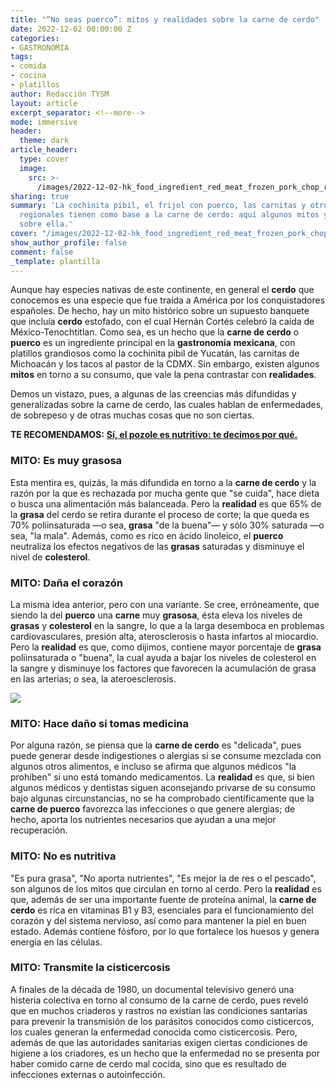 ```yaml
---
title: "“No seas puerco”: mitos y realidades sobre la carne de cerdo"
date: 2022-12-02 00:00:00 Z
categories:
- GASTRONOMIA
tags:
- comida
- cocina
- platillos
author: Redacción TYSM
layout: article
excerpt_separator: <!--more-->
mode: immersive
header:
  theme: dark
article_header:
  type: cover
  image:
    src: >-
      /images/2022-12-02-hk_food_ingredient_red_meat_frozen_pork_chop_raw_butt_steak_october_2021_ss2_012.jpeg
sharing: true
summary: 'La cochinita pibil, el frijol con puerco, las carnitas y otros platillos
  regionales tienen como base a la carne de cerdo: aquí algunos mitos y realidades
  sobre ella.'
cover: "/images/2022-12-02-hk_food_ingredient_red_meat_frozen_pork_chop_raw_butt_steak_october_2021_ss2_012.jpeg"
show_author_profile: false
comment: false
_template: plantilla
---
```







Aunque hay especies nativas de este continente, en general el **cerdo** que conocemos es una especie que fue traída a América por los conquistadores españoles. De hecho, hay un mito histórico sobre un supuesto banquete que incluía **cerdo** estofado, con el cual Hernán Cortés celebró la caída de México-Tenochtitlan. Como sea, es un hecho que la **carne de cerdo** o **puerco** es un ingrediente principal en la **gastronomía** **mexicana**, con platillos grandiosos como la cochinita pibil de Yucatán, las carnitas de Michoacán y los tacos al pastor de la CDMX. Sin embargo, existen algunos **mitos** en torno a su consumo, que vale la pena contrastar con **realidades**.

Demos un vistazo, pues, a algunas de las creencias más difundidas y generalizadas sobre la carne de cerdo, las cuales hablan de enfermedades, de sobrepeso y de otras muchas cosas que no son ciertas.

**TE RECOMENDAMOS:** [**Sí, el pozole es nutritivo: te decimos por qué.**](https://blog.tonoysumariachi.com/gastronomia/2022/04/21/si-el-pozole-es-nutritivo-te-decimos-por-que.html)

### MITO: Es muy grasosa

Esta mentira es, quizás, la más difundida en torno a la **carne de cerdo** y la razón por la que es rechazada por mucha gente que "se cuida", hace dieta o busca una alimentación más balanceada. Pero la **realidad** es que 65% de la **grasa** del cerdo se retira durante el proceso de corte; la que queda es 70% poliinsaturada —o sea, **grasa** "de la buena"— y sólo 30% saturada —o sea, "la mala". Además, como es rico en ácido linoleico, el **puerco** neutraliza los efectos negativos de las **grasas** saturadas y disminuye el nivel de **colesterol**.

### MITO: Daña el corazón

La misma idea anterior, pero con una variante. Se cree, erróneamente, que siendo la del **puerco** una **carne** muy **grasosa**, ésta eleva los niveles de **grasas** y **colesterol** en la sangre, lo que a la larga desemboca en problemas cardiovasculares, presión alta, aterosclerosis o hasta infartos al miocardio. Pero la **realidad** es que, como dijimos, contiene mayor porcentaje de **grasa** poliinsaturada o "buena", la cual ayuda a bajar los niveles de colesterol en la sangre y disminuye los factores que favorecen la acumulación de grasa en las arterias; o sea, la ateroesclerosis.

![](https://upload.wikimedia.org/wikipedia/commons/thumb/c/c0/Pig_heads_in_a_market.jpg/1024px-Pig_heads_in_a_market.jpg)

### MITO: Hace daño si tomas medicina

Por alguna razón, se piensa que la **carne de cerdo** es "delicada", pues puede generar desde indigestiones o alergias si se consume mezclada con algunos otros alimentos, e incluso se afirma que algunos médicos "la prohíben" si uno está tomando medicamentos. La **realidad** es que, si bien algunos médicos y dentistas siguen aconsejando privarse de su consumo bajo algunas circunstancias, no se ha comprobado científicamente que la **carne de puerco** favorezca las infecciones o que genere alergias; de hecho, aporta los nutrientes necesarios que ayudan a una mejor recuperación.

### MITO: No es nutritiva

"Es pura grasa", "No aporta nutrientes", "Es mejor la de res o el pescado", son algunos de los mitos que circulan en torno al cerdo. Pero la **realidad** es que, además de ser una importante fuente de proteína animal, la **carne de cerdo** es rica en vitaminas B1 y B3, esenciales para el funcionamiento del corazón y del sistema nervioso, así como para mantener la piel en buen estado. Además contiene fósforo, por lo que fortalece los huesos y genera energía en las células.

### MITO: Transmite la cisticercosis

A finales de la década de 1980, un documental televisivo generó una histeria colectiva en torno al consumo de la carne de cerdo, pues reveló que en muchos criaderos y rastros no existían las condiciones santarias para prevenir la transmisión de los parásitos conocidos como cisticercos, los cuales generan la enfermedad conocida como cisticercosis. Pero, además de que las autoridades sanitarias exigen ciertas condiciones de higiene a los criadores, es un hecho que la enfermedad no se presenta por haber comido carne de cerdo mal cocida, sino que es resultado de infecciones externas o autoinfección.

